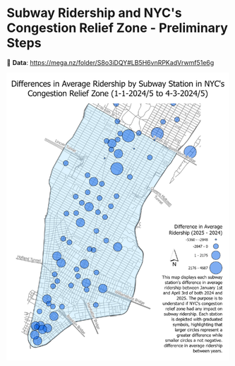 # Subway Ridership and NYC's Congestion Relief Zone - Preliminary Steps

:space_invader: **Data**: https://mega.nz/folder/S8o3iDQY#LB5H6vnRPKadVrwmf51e6g

<img src=https://github.com/vaughnmitchell13/econ308-proj/blob/main/Layout.png width=800px>


